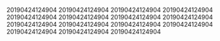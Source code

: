 20190424124904
20190424124904
20190424124904
20190424124904
20190424124904
20190424124904
20190424124904
20190424124904
20190424124904
20190424124904
20190424124904
20190424124904
20190424124904
20190424124904
20190424124904
